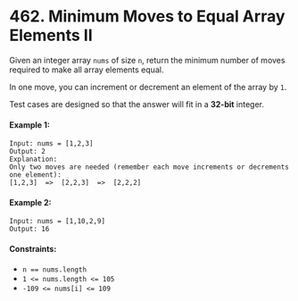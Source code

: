 # 462. Minimum Moves to Equal Array Elements II

Given an integer array `nums` of size `n`, return the minimum number of moves required to make all array elements equal.

In one move, you can increment or decrement an element of the array by `1`.

Test cases are designed so that the answer will fit in a **32-bit** integer.

#### Example 1:

```
Input: nums = [1,2,3]
Output: 2
Explanation:
Only two moves are needed (remember each move increments or decrements one element):
[1,2,3]  =>  [2,2,3]  =>  [2,2,2]
```

#### Example 2:

```
Input: nums = [1,10,2,9]
Output: 16
``` 

#### Constraints:

+ `n == nums.length`
+ `1 <= nums.length <= 105`
+ `-109 <= nums[i] <= 109`
